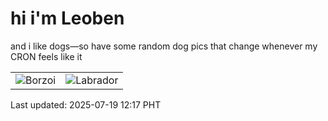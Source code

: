 # hi i'm Leoben

and i like dogs—so have some random dog pics that change whenever my CRON feels like it

|  |  |
|--------|----------|
| ![Borzoi](https://random-dog-vercel.vercel.app/api/random-borzoi?v=1752898673) | ![Labrador](https://random-dog-vercel.vercel.app/api/random-labrador?v=1752898673) |

Last updated: 2025-07-19 12:17 PHT
